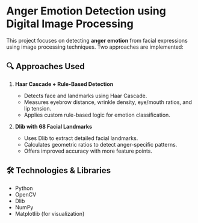 # Anger Emotion Detection using Digital Image Processing

This project focuses on detecting **anger emotion** from facial expressions using image processing techniques. Two approaches are implemented:

## 🔍 Approaches Used

1. **Haar Cascade + Rule-Based Detection**
   - Detects face and landmarks using Haar Cascade.
   - Measures eyebrow distance, wrinkle density, eye/mouth ratios, and lip tension.
   - Applies custom rule-based logic for emotion classification.

2. **Dlib with 68 Facial Landmarks**
   - Uses Dlib to extract detailed facial landmarks.
   - Calculates geometric ratios to detect anger-specific patterns.
   - Offers improved accuracy with more feature points.

## 🛠 Technologies & Libraries

- Python
- OpenCV
- Dlib
- NumPy
- Matplotlib (for visualization)

